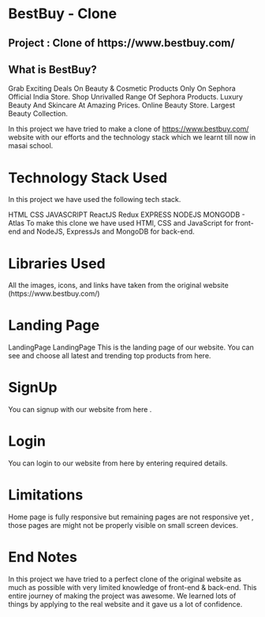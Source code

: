 <h1>BestBuy - Clone</h1>
<ur></ur>
<h2>Project : Clone of https://www.bestbuy.com/</h2>
<ur></ur>
<h2>What is BestBuy?</h2>
<ur></ur>
Grab Exciting Deals On Beauty & Cosmetic Products Only On Sephora Official India Store. Shop Unrivalled Range Of Sephora Products. Luxury Beauty And Skincare At Amazing Prices. Online Beauty Store. Largest Beauty Collection.

In this project we have tried to make a clone of https://www.bestbuy.com/ website with our efforts and the technology stack which we learnt till now in masai school.

<h1>Technology Stack Used</h1>
<ur></ur>
In this project we have used the following tech stack.

HTML
CSS
JAVASCRIPT
ReactJS
Redux
EXPRESS
NODEJS
MONGODB - Atlas
To make this clone we have used HTMl, CSS and JavaScript for front-end and NodeJS, ExpressJs and MongoDB for back-end.

<h1>Libraries Used</h1>
<ur></ur>
All the images, icons, and links have taken from the original website (https://www.bestbuy.com/)

<!-- <h1>Snapshots of Our Project 📸</h1> -->
<ur></ur>
<h1>Landing Page</h1>
<ur></ur>
<!-- <img src="https://github.com/itsAkash12/united-cobweb-7806/raw/main/static/images/LandingPage.png"> -->
LandingPage LandingPage This is the landing page of our website. You can see and choose all latest and trending top products from here.

<h1>SignUp</h1>
<ur></ur>
You can signup with our website from here .

<h1>Login</h1>
<ur></ur>
You can login to our website from here by entering required details.

<!-- <h1>Product Page</h1>
<ur></ur>
<img src=""/>
ProductPage

Here, you can choose a category of products whatever you want.

Products Page
ProductsPage

Here, you can see all the products and whenever you hover on any product you will see ADD TO CART option, bu clicking the button you can add the products to cart.

SingleProduct Page
SingleProductPage

Here, you can see all of your products which are added into cart, you can avail the discount by applyling the promocode in respective field and you can remove any product from here also.

Address Page
AddressPage

In this page you can add your address to where your product should be delivered.

Checkout Page
CheckoutPage

Payment Page
PaymentPage

You can see lot of payment options here and you can choose any one of them to pay for your product.

Summary Page -->
<h1>Limitations</h1>
<ur></ur>
Home page is fully responsive but remaining pages are not responsive yet , those pages are might not be properly visible on small screen devices.

<h1>End Notes</h1>
<ur></ur>
In this project we have tried to a perfect clone of the original website as much as possible with very limited knowledge of front-end & back-end. This entire journey of making the project was awesome. We learned lots of things by applying to the real website and it gave us a lot of confidence.

